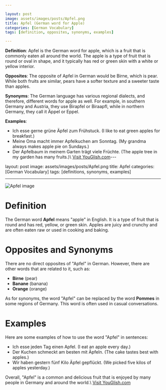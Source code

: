 ```yaml
---

layout: post
image: assets/images/posts/Apfel.png
title: Apfel (German word for Apple)
categories: [German Vocabulary]
tags: [definition, opposites, synonyms, examples]

---
```


**Definition**:
Apfel is the German word for apple, which is a fruit that is commonly eaten all around the world. The apple is a type of fruit that is round or oval in shape, and it typically has red or green skin with a white or yellow interior.

**Opposites**: 
The opposite of Apfel in German would be Birne, which is pear. While both fruits are similar, pears have a softer texture and a sweeter taste than apples.

**Synonyms**: 
The German language has various regional dialects, and therefore, different words for apple as well. For example, in southern Germany and Austria, they use Birapfel or Biraapfl, while in northern Germany, they call it Äppel or Eppel.

**Examples**:
- Ich esse gerne grüne Äpfel zum Frühstuck. (I like to eat green apples for breakfast.)
- Meine Oma macht immer Apfelkuchen am Sonntag. (My grandma always makes apple pie on Sundays.)
- Der Apfelbaum in meinem Garten trägt viele Früchte. (The apple tree in my garden has many fruits.)\ <a id="yg-widget-0" class="youglish-widget" data-query="Apfel" data-lang="german" data-components="8412" data-auto-start="0" data-bkg-color="theme_light" data-title="How%20to%20pronounce%20Apfel%20in%20German"  rel="nofollow" href="https://youglish.com">Visit YouGlish.com</a><script async src="https://youglish.com/public/emb/widget.js" charset="utf-8"></script>---

layout: post
image: assets/images/posts/Apfel.png
title: Apfel
categories: [German Vocabulary]
tags: [definitions, synonyms, examples]

---

![Apfel image](https://images.unsplash.com/photo-1494368308027-c810d3cfa2b6?ixid=MnwxMjA3fDB8MHxzZWFyY2h8NXx8YWZmZWx8ZW58MHx8MHx8&ixlib=rb-1.2.1&auto=format&fit=crop&w=500&q=60)

# Definition

The German word **Apfel** means "apple" in English. It is a type of fruit that is round and has red, yellow, or green skin. Apples are juicy and crunchy and are often eaten raw or used in cooking and baking.

# Opposites and Synonyms

There are no direct opposites of "Apfel" in German. However, there are other words that are related to it, such as:

- **Birne** (pear)
- **Banane** (banana)
- **Orange** (orange)

As for synonyms, the word "Apfel" can be replaced by the word **Pommes** in some regions of Germany. This word is often used in casual conversations.

# Examples

Here are some examples of how to use the word "Apfel" in sentences:

- Ich esse jeden Tag einen Apfel. (I eat an apple every day.)
- Der Kuchen schmeckt am besten mit Äpfeln. (The cake tastes best with apples.)
- Wir haben gestern fünf Kilo Äpfel gepflückt. (We picked five kilos of apples yesterday.)

Overall, "Apfel" is a common and delicious fruit that is enjoyed by many people in Germany and around the world.\ <a id="yg-widget-0" class="youglish-widget" data-query="Apfel" data-lang="german" data-components="8412" data-auto-start="0" data-bkg-color="theme_light" data-title="How%20to%20pronounce%20Apfel%20in%20German"  rel="nofollow" href="https://youglish.com">Visit YouGlish.com</a><script async src="https://youglish.com/public/emb/widget.js" charset="utf-8"></script>